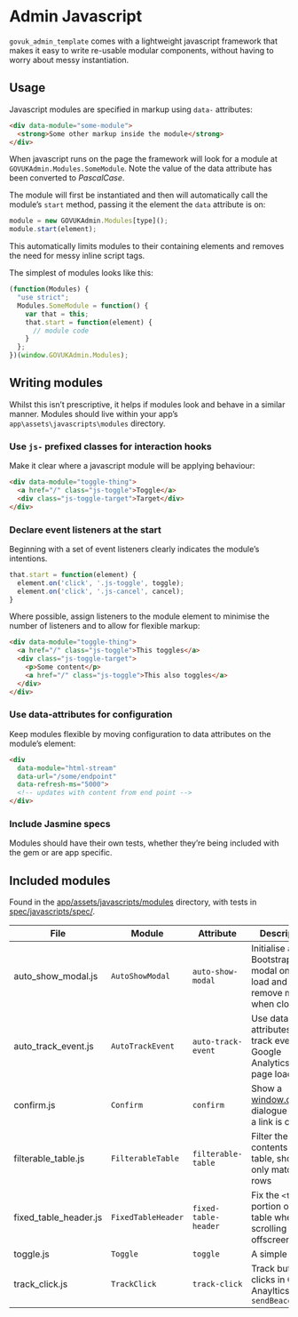 # Admin Javascript

`govuk_admin_template` comes with a lightweight javascript framework that makes it easy to write re-usable modular components, without having to worry about messy instantiation.

## Usage

Javascript modules are specified in markup using `data-` attributes:

```html
<div data-module="some-module">
  <strong>Some other markup inside the module</strong>
</div>
```

When javascript runs on the page the framework will look for a module at `GOVUKAdmin.Modules.SomeModule`. Note the value of the data attribute has been converted to _PascalCase_.

The module will first be instantiated and then will automatically call the module’s `start` method, passing it the element the `data` attribute is on:

```javascript
module = new GOVUKAdmin.Modules[type]();
module.start(element);
```

This automatically limits modules to their containing elements and removes the need for messy inline script tags.

The simplest of modules looks like this:

```javascript
(function(Modules) {
  "use strict";
  Modules.SomeModule = function() {
    var that = this;
    that.start = function(element) {
      // module code
    }
  };
})(window.GOVUKAdmin.Modules);
```

## Writing modules

Whilst this isn’t prescriptive, it helps if modules look and behave in a similar manner. Modules should live within your app’s `app\assets\javascripts\modules` directory.

### Use `js-` prefixed classes for interaction hooks

Make it clear where a javascript module will be applying behaviour:

```html
<div data-module="toggle-thing">
  <a href="/" class="js-toggle">Toggle</a>
  <div class="js-toggle-target">Target</div>
</div>
```

### Declare event listeners at the start

Beginning with a set of event listeners clearly indicates the module’s intentions.

```js
that.start = function(element) {
  element.on('click', '.js-toggle', toggle);
  element.on('click', '.js-cancel', cancel);
}
```

Where possible, assign listeners to the module element to minimise the number of listeners and to allow for flexible markup:

```html
<div data-module="toggle-thing">
  <a href="/" class="js-toggle">This toggles</a>
  <div class="js-toggle-target">
    <p>Some content</p>
    <a href="/" class="js-toggle">This also toggles</a>
  </div>
</div>
```

### Use data-attributes for configuration

Keep modules flexible by moving configuration to data attributes on the module’s element:

```html
<div
  data-module="html-stream"
  data-url="/some/endpoint"
  data-refresh-ms="5000">
  <!-- updates with content from end point -->
</div>
```

### Include Jasmine specs

Modules should have their own tests, whether they’re being included with the gem or are app specific.

## Included modules

Found in the [app/assets/javascripts/modules](app/assets/javascripts/modules) directory, with tests in [spec/javascripts/spec/](spec/javascripts/spec/).

File   | Module | Attribute | Description
------ | ------ | --------- | -----------
auto_show_modal.js | `AutoShowModal` | `auto-show-modal` | Initialise a Bootstrap modal on page load and remove markup when closed
auto_track_event.js | `AutoTrackEvent` | `auto-track-event` | Use data attributes to track events in Google Analytics on page load
confirm.js | `Confirm` | `confirm` | Show a [window.confirm](https://developer.mozilla.org/en-US/docs/Web/API/Window/confirm) dialogue when a link is clicked
filterable_table.js | `FilterableTable` | `filterable-table` | Filter the contents of a table, showing only matching rows
fixed_table_header.js | `FixedTableHeader` | `fixed-table-header` | Fix the `<thead>` portion of a table when scrolling offscreen
toggle.js | `Toggle` | `toggle` | A simple toggle
track_click.js | `TrackClick` | `track-click` | Track button clicks in Google Anayltics using `sendBeacon`
